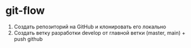 # git-flow

1. Создать репозиторий на GitHub и клонировать его локально
2. Создать ветку разработки develop от главной ветки (master, main) + push github
